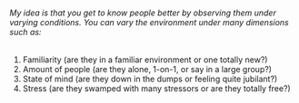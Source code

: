 ###### My idea is that you get to know people better by observing them under varying conditions. You can vary the environment under many dimensions such as:
1. Familiarity (are they in a familiar environment or one totally new?)
2. Amount of people (are they alone, 1-on-1, or say in a large group?)
3. State of mind (are they down in the dumps or feeling quite jubilant?)
4. Stress (are they swamped with many stressors or are they totally free?)